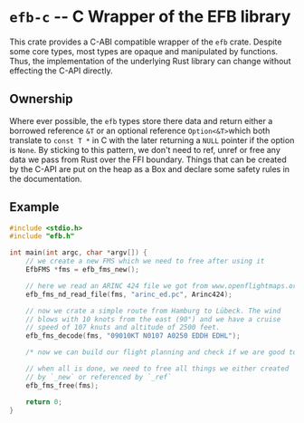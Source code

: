 # `efb-c` -- C Wrapper of the EFB library

This crate provides a C-ABI compatible wrapper of the `efb`
crate. Despite some core types, most types are opaque and manipulated
by functions. Thus, the implementation of the underlying Rust library
can change without effecting the C-API directly.

## Ownership

Where ever possible, the `efb` types store there data and return
either a borrowed reference `&T` or an optional reference
`Option<&T>`which both translate to `const T *` in C with the later
returning a `NULL` pointer if the option is `None`. By sticking to
this pattern, we don't need to ref, unref or free any data we pass
from Rust over the FFI boundary. Things that can be created by the
C-API are put on the heap as a Box and declare some safety rules in
the documentation.

## Example

```c
#include <stdio.h>
#include "efb.h"

int main(int argc, char *argv[]) {
    // we create a new FMS which we need to free after using it
    EfbFMS *fms = efb_fms_new();

    // here we read an ARINC 424 file we got from www.openflightmaps.org
    efb_fms_nd_read_file(fms, "arinc_ed.pc", Arinc424);

    // now we crate a simple route from Hamburg to Lübeck. The wind
    // blows with 10 knots from the east (90°) and we have a cruise
    // speed of 107 knuts and altitude of 2500 feet.
    efb_fms_decode(fms, "09010KT N0107 A0250 EDDH EDHL");

    /* now we can build our flight planning and check if we are good to go */

    // when all is done, we need to free all things we either created
    // by `_new` or referenced by `_ref`
    efb_fms_free(fms);

    return 0;
}
```
